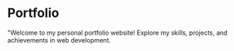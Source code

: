 # Portfolio
"Welcome to my personal portfolio website! Explore my skills, projects, and achievements in web development.
